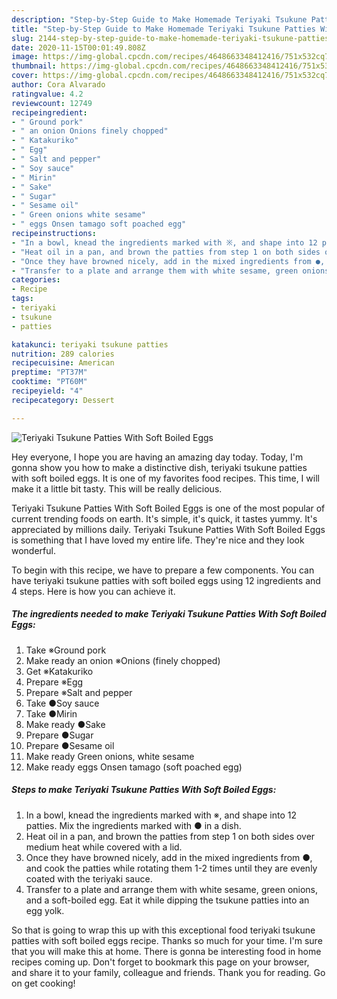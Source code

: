```yaml
---
description: "Step-by-Step Guide to Make Homemade Teriyaki Tsukune Patties With Soft Boiled Eggs"
title: "Step-by-Step Guide to Make Homemade Teriyaki Tsukune Patties With Soft Boiled Eggs"
slug: 2144-step-by-step-guide-to-make-homemade-teriyaki-tsukune-patties-with-soft-boiled-eggs
date: 2020-11-15T00:01:49.808Z
image: https://img-global.cpcdn.com/recipes/4648663348412416/751x532cq70/teriyaki-tsukune-patties-with-soft-boiled-eggs-recipe-main-photo.jpg
thumbnail: https://img-global.cpcdn.com/recipes/4648663348412416/751x532cq70/teriyaki-tsukune-patties-with-soft-boiled-eggs-recipe-main-photo.jpg
cover: https://img-global.cpcdn.com/recipes/4648663348412416/751x532cq70/teriyaki-tsukune-patties-with-soft-boiled-eggs-recipe-main-photo.jpg
author: Cora Alvarado
ratingvalue: 4.2
reviewcount: 12749
recipeingredient:
- " Ground pork"
- " an onion Onions finely chopped"
- " Katakuriko"
- " Egg"
- " Salt and pepper"
- " Soy sauce"
- " Mirin"
- " Sake"
- " Sugar"
- " Sesame oil"
- " Green onions white sesame"
- " eggs Onsen tamago soft poached egg"
recipeinstructions:
- "In a bowl, knead the ingredients marked with ※, and shape into 12 patties. Mix the ingredients marked with ● in a dish."
- "Heat oil in a pan, and brown the patties from step 1 on both sides over medium heat while covered with a lid."
- "Once they have browned nicely, add in the mixed ingredients from ●, and cook the patties while rotating them 1-2 times until they are evenly coated with the teriyaki sauce."
- "Transfer to a plate and arrange them with white sesame, green onions, and a soft-boiled egg.  Eat it while dipping the tsukune patties into an egg yolk."
categories:
- Recipe
tags:
- teriyaki
- tsukune
- patties

katakunci: teriyaki tsukune patties 
nutrition: 289 calories
recipecuisine: American
preptime: "PT37M"
cooktime: "PT60M"
recipeyield: "4"
recipecategory: Dessert

---
```



![Teriyaki Tsukune Patties With Soft Boiled Eggs](https://img-global.cpcdn.com/recipes/4648663348412416/751x532cq70/teriyaki-tsukune-patties-with-soft-boiled-eggs-recipe-main-photo.jpg)

Hey everyone, I hope you are having an amazing day today. Today, I'm gonna show you how to make a distinctive dish, teriyaki tsukune patties with soft boiled eggs. It is one of my favorites food recipes. This time, I will make it a little bit tasty. This will be really delicious.

Teriyaki Tsukune Patties With Soft Boiled Eggs is one of the most popular of current trending foods on earth. It's simple, it's quick, it tastes yummy. It's appreciated by millions daily. Teriyaki Tsukune Patties With Soft Boiled Eggs is something that I have loved my entire life. They're nice and they look wonderful.




To begin with this recipe, we have to prepare a few components. You can have teriyaki tsukune patties with soft boiled eggs using 12 ingredients and 4 steps. Here is how you can achieve it.

<!--inarticleads1-->

##### The ingredients needed to make Teriyaki Tsukune Patties With Soft Boiled Eggs:

1. Take  ※Ground pork
1. Make ready  an onion ※Onions (finely chopped)
1. Get  ※Katakuriko
1. Prepare  ※Egg
1. Prepare  ※Salt and pepper
1. Take  ●Soy sauce
1. Take  ●Mirin
1. Make ready  ●Sake
1. Prepare  ●Sugar
1. Prepare  ●Sesame oil
1. Make ready  Green onions, white sesame
1. Make ready  eggs Onsen tamago (soft poached egg)




<!--inarticleads2-->

##### Steps to make Teriyaki Tsukune Patties With Soft Boiled Eggs:

1. In a bowl, knead the ingredients marked with ※, and shape into 12 patties. Mix the ingredients marked with ● in a dish.
1. Heat oil in a pan, and brown the patties from step 1 on both sides over medium heat while covered with a lid.
1. Once they have browned nicely, add in the mixed ingredients from ●, and cook the patties while rotating them 1-2 times until they are evenly coated with the teriyaki sauce.
1. Transfer to a plate and arrange them with white sesame, green onions, and a soft-boiled egg.  Eat it while dipping the tsukune patties into an egg yolk.




So that is going to wrap this up with this exceptional food teriyaki tsukune patties with soft boiled eggs recipe. Thanks so much for your time. I'm sure that you will make this at home. There is gonna be interesting food in home recipes coming up. Don't forget to bookmark this page on your browser, and share it to your family, colleague and friends. Thank you for reading. Go on get cooking!
